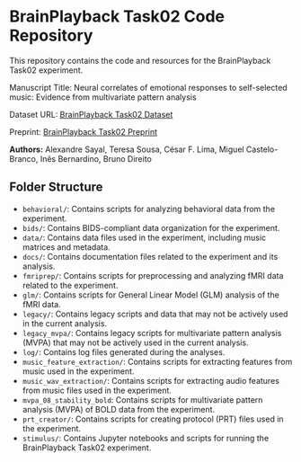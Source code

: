 # BrainPlayback Task02 Code Repository
This repository contains the code and resources for the BrainPlayback Task02 experiment.

Manuscript Title: Neural correlates of emotional responses to self-selected music: Evidence from multivariate pattern analysis

Dataset URL: [BrainPlayback Task02 Dataset]()

Preprint: [BrainPlayback Task02 Preprint]()

**Authors:** Alexandre Sayal, Teresa Sousa, César F. Lima, Miguel Castelo-Branco, Inês Bernardino, Bruno Direito

## Folder Structure
- `behavioral/`: Contains scripts for analyzing behavioral data from the experiment.
- `bids/`: Contains BIDS-compliant data organization for the experiment.
- `data/`: Contains data files used in the experiment, including music matrices and metadata.
- `docs/`: Contains documentation files related to the experiment and its analysis.
- `fmriprep/`: Contains scripts for preprocessing and analyzing fMRI data related to the experiment.
- `glm/`: Contains scripts for General Linear Model (GLM) analysis of the fMRI data.
- `legacy/`: Contains legacy scripts and data that may not be actively used in the current analysis.
- `legacy_mvpa/`: Contains legacy scripts for multivariate pattern analysis (MVPA) that may not be actively used in the current analysis.
- `log/`: Contains log files generated during the analyses.
- `music_feature_extraction/`: Contains scripts for extracting features from music used in the experiment.
- `music_wav_extraction/`: Contains scripts for extracting audio features from music files used in the experiment.
- `mvpa_08_stability_bold`: Contains scripts for multivariate pattern analysis (MVPA) of BOLD data from the experiment.
- `prt_creator/`: Contains scripts for creating protocol (PRT) files used in the experiment.
- `stimulus/`: Contains Jupyter notebooks and scripts for running the BrainPlayback Task02 experiment.
  